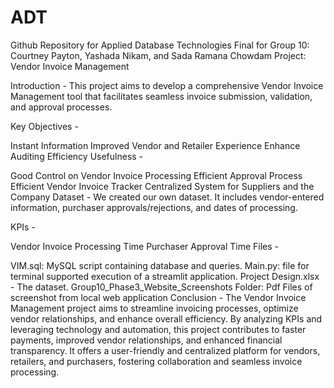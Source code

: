 # ADT
Github Repository for Applied Database Technologies Final for Group 10: Courtney Payton, Yashada Nikam, and Sada Ramana Chowdam Project: Vendor Invoice Management

Introduction - This project aims to develop a comprehensive Vendor Invoice Management tool that facilitates seamless invoice submission, validation, and approval processes.

Key Objectives -

Instant Information
Improved Vendor and Retailer Experience
Enhance Auditing Efficiency
Usefulness -

Good Control on Vendor Invoice Processing
Efficient Approval Process
Efficient Vendor Invoice Tracker
Centralized System for Suppliers and the Company
Dataset - We created our own dataset. It includes vendor-entered information, purchaser approvals/rejections, and dates of processing.

KPIs -

Vendor Invoice Processing Time
Purchaser Approval Time
Files -

VIM.sql: MySQL script containing database and queries.
Main.py: file for terminal supported execution of a streamlit application.
Project Design.xlsx - The dataset.
Group10_Phase3_Website_Screenshots Folder: Pdf Files of screenshot from local web application
Conclusion - The Vendor Invoice Management project aims to streamline invoicing processes, optimize vendor relationships, and enhance overall efficiency. By analyzing KPIs and leveraging technology and automation, this project contributes to faster payments, improved vendor relationships, and enhanced financial transparency. It offers a user-friendly and centralized platform for vendors, retailers, and purchasers, fostering collaboration and seamless invoice processing.
